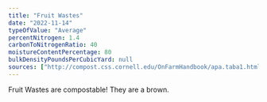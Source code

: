 ```yaml
---
title: "Fruit Wastes"
date: "2022-11-14"
typeOfValue: "Average"
percentNitrogen: 1.4
carbonToNitrogenRatio: 40
moistureContentPercentage: 80
bulkDensityPoundsPerCubicYard: null
sources: ["http://compost.css.cornell.edu/OnFarmHandbook/apa.taba1.html"]
---
```


Fruit Wastes are compostable! They are a brown.
